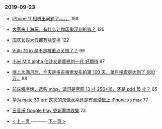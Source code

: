 ### 2019-09-23 
- [iPhone 11 相机出问题了。。。。](https://www.v2ex.com/t/603123) 168
- [大家来上海玩，有什么让你印象深刻的嘛？](https://www.v2ex.com/t/603182) 126
- [国庆长假大假都有啥安排](https://www.v2ex.com/t/603261) 122
- [Vultr 的 ip 是不是被重点关照了？](https://www.v2ex.com/t/603138) 99
- [小米 MIX alpha 估计又是震撼的一代 好期待](https://www.v2ex.com/t/603201) 97
- [继上次满月后，今天是多吉搜索发布的第 100 天，单月搜索量达到了 600 万...](https://www.v2ex.com/t/603315) 88
- [前端程序媛，选购 mbp，请问是官网 13 寸 256+16，还是 pdd 15 寸？](https://www.v2ex.com/t/603246) 85
- [华为 mate 30 pro 这次的录像水平还是有点没赶上 iPhone xs max](https://www.v2ex.com/t/603336) 77
- [云音乐 Google Play 更新需求收集](https://www.v2ex.com/t/603361) 73 

- [ < 上一页 ](https://github.com/able8/v2ex-hot-record/blob/master/2019-09-22.md) -------- [ 下一页 > ](https://github.com/able8/v2ex-hot-record/blob/master/2019-09-24.md)
